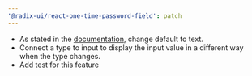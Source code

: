 ```yaml
---
'@radix-ui/react-one-time-password-field': patch
---
```




- As stated in the [documentation](https://www.radix-ui.com/primitives/docs/components/one-time-password-field#root), change default to text.
- Connect a type to input to display the input value in a different way when the type changes.
- Add test for this feature

